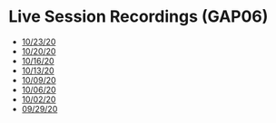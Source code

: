 # Live Session Recordings (GAP06)

<ul>
<li><a href="https://transcripts.gotomeeting.com/#/s/ca44376e8a5570a85931ebc9e886a6505d981a19b5df101a2b1d8edca2354a71">10/23/20</a></li>
<li><a href="https://transcripts.gotomeeting.com/#/s/93c0107ae97097d4fd00ca57e45d10d43627c0cd2c523e0ab00d37a5156ea384">10/20/20</a></li>
<li><a href="https://transcripts.gotomeeting.com/#/s/af022f82ea3ea30939e3363f772faaf02a766a3cef28d633bea24683ebc5a421">10/16/20</a></li>
<li><a href="https://transcripts.gotomeeting.com/#/s/1058a433ecca5ec5a2fa9af29f4e6efa298d8691a22a88204bba1ca742e831b4">10/13/20</a></li>
<li><a href="https://transcripts.gotomeeting.com/#/s/2a8ee4548610d19ccaa42bc28a317b875b81b85dd728a072c11bd5f91e6cee5d">10/09/20</a></li>
<li><a href="https://transcripts.gotomeeting.com/#/s/0b84ef4f791bb774647a9b934be3e1c1794387fc17bbf64ed3642eb441394110">10/06/20</a></li>
<li><a href="https://transcripts.gotomeeting.com/#/s/03cfc8fde4f4e36a3c45570173248d96e2f7793076bce8f8cc0ae4457d8ba2e6">10/02/20</a></li>
<li><a class="" href="https://youtu.be/7jbcxrCagVM">09/29/20</a></li>
</ul>